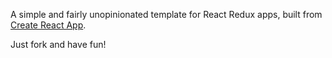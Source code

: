 A simple and fairly unopinionated template for React Redux apps, built from [Create React App](https://github.com/facebookincubator/create-react-app).

Just fork and have fun!
